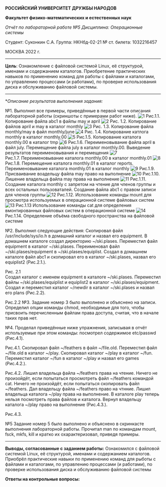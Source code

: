 **РОССИЙСКИЙ УНИВЕРСИТЕТ ДРУЖБЫ НАРОДОВ**

**Факультет физико-математических и естественных наук**

*Отчёт по лабораторной работе №5
Дисциплина: Операционные системы*

Студент: Суконкин С.А.
Группа: НКНбд-02-21
№ ст. билета: 1032216457                                       

МОСКВА
2022 г.

---

**Цель**:
Ознакомление с файловой системой Linux, её структурой, именами и содержанием каталогов. Приобретение практических навыков по применению команд для работы с файлами и каталогами, по управлению процессами (и работами), по проверке использования диска и обслуживанию файловой системы.

---

**Описание результатов выполнения задания:*

№1.
Выполнил все примеры, приведённые в первой части описания лабораторной работы (скриншоты с примерами работ ниже). 
![1](https://github.com/sasukonkin/Otchyoty/blob/main/1.png?raw=true)
  Рис.1.1. Копирование файла abc1 в файлы may и april
![2](https://github.com/sasukonkin/Otchyoty/blob/main/2.png?raw=true)
  Рис. 1.2. Копирование файлов april и may в каталог monthly
![3](https://github.com/sasukonkin/Otchyoty/blob/main/3.png?raw=true)
  Рис. 1.3. Копирование файла monthly/may в файл monthly/june
![4](https://github.com/sasukonkin/Otchyoty/blob/main/4.png?raw=true)
  Рис. 1.4. Копирование катлога monthly в каталог monthly.00 
![5](https://github.com/sasukonkin/Otchyoty/blob/main/5.png?raw=true)
  Рис.1.5. Копирование каталога monthly.00 в каталог tmp
![6](https://github.com/sasukonkin/Otchyoty/blob/main/6.png?raw=true)
  Рис.1.6. Переименовывание файла april в файл july. Перемещение файла july в каталог monthly.00. Выведение результатов переименовывания и перемещения
![7](https://github.com/sasukonkin/Otchyoty/blob/main/7.png?raw=true)  
  Рис.1.7. Переименовывание каталога monthly.00 в каталог monthly.01
![8](https://github.com/sasukonkin/Otchyoty/blob/main/8.png?raw=true)  
  Рис.1.8. Перемещение каталога monthly.01 в каталог reports. Переименовывание каталога monthly.01 в каталог monthly
![9](https://github.com/sasukonkin/Otchyoty/blob/main/9.png?raw=true)
  Рис.1.9. Присваивание воадельцу файла may право на выполнение
![10](https://github.com/sasukonkin/Otchyoty/blob/main/10.png?raw=true)
  Рис.1.10. Лишение владельца файла may права на выполнение
![11](https://github.com/sasukonkin/Otchyoty/blob/main/11.png?raw=true)
  Рис.1.11. Создание каталога monthly с запретом на чтение для членов группы и всех остальных пользоваталей. Создание файла abc1 с правом записи для членов группы
![12](https://github.com/sasukonkin/Otchyoty/blob/main/12.png?raw=true)
  Рис.1.12. Использование команды mount для просмотра используемых в операционной системе файловых систем
![13](https://github.com/sasukonkin/Otchyoty/blob/main/13.png?raw=true)
  Рис.1.13 Использование команды cat для определения вмонтированных файловых систем в операционной системе
![14](https://github.com/sasukonkin/Otchyoty/blob/main/14.png?raw=true)
  Рис.1.14. Определение объёма свободного пространства на файловой системе

№2.
Выполнил следующие действия: Скопировал файл /usr/include/sys/io.h в домашний каталог и назвал его equipment. В домашнем каталоге создал  директорию ~/ski.plases. Переместил файл equipment в каталог ~/ski.plases. Переименовал файл ~/ski.plases/equipment в ~/ski.plases/equiplist. Создал в домашнем каталоге файл abc1 и скопировал его в каталог ~/ski.plases, назвал его equiplist2 (Рис.2.1.).


























Рис. 2.1  
Создал каталог с именем equipment в каталоге ~/ski.plases. Переместил файлы ~/ski.plases/equiplist и equiplist2 в каталог ~/ski.plases/equipment. Создал и переместил каталог ~/newdir в каталог ~/ski.plases и назвал его plans (Рис.2.2).

















Рис.2.2 
№3.
Задание номер 3 было выполнено и объяснено на записи. Определил опции команды chmod, необходимые для того, чтобы присвоить перечисленным файлам права доступа, считая, что в начале таких прав нет.

№4.
Проделал приведённые ниже упражнения, записывая в отчёт используемые при этом команды: посмотрел содержимое etc/passwd (Рис.4.1).
















Рис.4.1.
Скопировал файл ~/feathers в файл ~/file.old. Переместил файл ~/file.old в каталог ~/play. Скопировал каталог ~/play в каталог ~/fun. Переместил каталог ~/fun в каталог ~/play и назвал его games (Рис.4.2.).

















Рис.4.2.
Лишил владельца файла ~/feathers права на чтение. Ничего не произойдёт, если попытаться просмотреть файл ~/feathers командой cat. Ничего не произойдёт, если попытаться скопировать файл ~/feathers. Дал владельцу файла ~/feathers право на чтнние. Лишил владельца каталога ~/play права на выполнение. В каталоге play теперь нельзя посмотреть права файлов и каталога. Вернул владельцу каталога ~/play право на выполнение (Рис.4.3.).
















Рис.4.3.

№5
Задание номер 5 было выполнено и объяснено в скринкасте выполнения лабораторной работы. Прочитал man по командам mount, fsck, mkfs, kill и кратко их охарактеризовал, приведя примеры.
































---

**Выводы, согласованные с заданием работы:**
Ознакомился с файловой системой Linux, её структурой, именами и содержанием каталогов. Приобрёл практические навыки по применению команд для рыботы с файлами и каталогами, по управлению процессами (и работами), по проверке использования диска и обслуживанию файловой системы

**Ответы на контрольные вопросы:**
